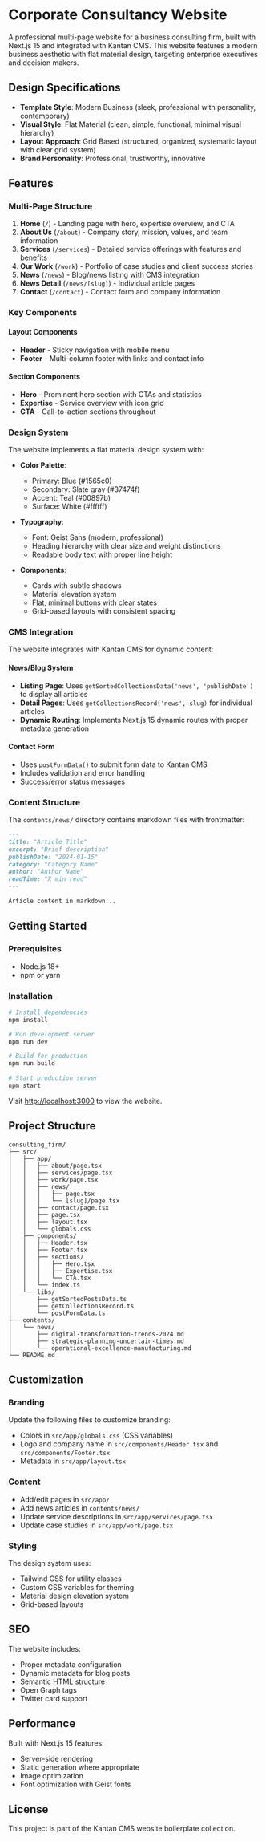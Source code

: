 # Corporate Consultancy Website

A professional multi-page website for a business consulting firm, built with Next.js 15 and integrated with Kantan CMS. This website features a modern business aesthetic with flat material design, targeting enterprise executives and decision makers.

## Design Specifications

- **Template Style**: Modern Business (sleek, professional with personality, contemporary)
- **Visual Style**: Flat Material (clean, simple, functional, minimal visual hierarchy)
- **Layout Approach**: Grid Based (structured, organized, systematic layout with clear grid system)
- **Brand Personality**: Professional, trustworthy, innovative

## Features

### Multi-Page Structure

1. **Home** (`/`) - Landing page with hero, expertise overview, and CTA
2. **About Us** (`/about`) - Company story, mission, values, and team information
3. **Services** (`/services`) - Detailed service offerings with features and benefits
4. **Our Work** (`/work`) - Portfolio of case studies and client success stories
5. **News** (`/news`) - Blog/news listing with CMS integration
6. **News Detail** (`/news/[slug]`) - Individual article pages
7. **Contact** (`/contact`) - Contact form and company information

### Key Components

#### Layout Components
- **Header** - Sticky navigation with mobile menu
- **Footer** - Multi-column footer with links and contact info

#### Section Components
- **Hero** - Prominent hero section with CTAs and statistics
- **Expertise** - Service overview with icon grid
- **CTA** - Call-to-action sections throughout

### Design System

The website implements a flat material design system with:

- **Color Palette**:
  - Primary: Blue (#1565c0)
  - Secondary: Slate gray (#37474f)
  - Accent: Teal (#00897b)
  - Surface: White (#ffffff)

- **Typography**:
  - Font: Geist Sans (modern, professional)
  - Heading hierarchy with clear size and weight distinctions
  - Readable body text with proper line height

- **Components**:
  - Cards with subtle shadows
  - Material elevation system
  - Flat, minimal buttons with clear states
  - Grid-based layouts with consistent spacing

### CMS Integration

The website integrates with Kantan CMS for dynamic content:

#### News/Blog System
- **Listing Page**: Uses `getSortedCollectionsData('news', 'publishDate')` to display all articles
- **Detail Pages**: Uses `getCollectionsRecord('news', slug)` for individual articles
- **Dynamic Routing**: Implements Next.js 15 dynamic routes with proper metadata generation

#### Contact Form
- Uses `postFormData()` to submit form data to Kantan CMS
- Includes validation and error handling
- Success/error status messages

### Content Structure

The `contents/news/` directory contains markdown files with frontmatter:

```markdown
---
title: "Article Title"
excerpt: "Brief description"
publishDate: "2024-01-15"
category: "Category Name"
author: "Author Name"
readTime: "X min read"
---

Article content in markdown...
```

## Getting Started

### Prerequisites

- Node.js 18+
- npm or yarn

### Installation

```bash
# Install dependencies
npm install

# Run development server
npm run dev

# Build for production
npm run build

# Start production server
npm start
```

Visit [http://localhost:3000](http://localhost:3000) to view the website.

## Project Structure

```
consulting_firm/
├── src/
│   ├── app/
│   │   ├── about/page.tsx
│   │   ├── services/page.tsx
│   │   ├── work/page.tsx
│   │   ├── news/
│   │   │   ├── page.tsx
│   │   │   └── [slug]/page.tsx
│   │   ├── contact/page.tsx
│   │   ├── page.tsx
│   │   ├── layout.tsx
│   │   └── globals.css
│   ├── components/
│   │   ├── Header.tsx
│   │   ├── Footer.tsx
│   │   ├── sections/
│   │   │   ├── Hero.tsx
│   │   │   ├── Expertise.tsx
│   │   │   └── CTA.tsx
│   │   └── index.ts
│   └── libs/
│       ├── getSortedPostsData.ts
│       ├── getCollectionsRecord.ts
│       └── postFormData.ts
├── contents/
│   └── news/
│       ├── digital-transformation-trends-2024.md
│       ├── strategic-planning-uncertain-times.md
│       └── operational-excellence-manufacturing.md
└── README.md
```

## Customization

### Branding

Update the following files to customize branding:
- Colors in `src/app/globals.css` (CSS variables)
- Logo and company name in `src/components/Header.tsx` and `src/components/Footer.tsx`
- Metadata in `src/app/layout.tsx`

### Content

- Add/edit pages in `src/app/`
- Add news articles in `contents/news/`
- Update service descriptions in `src/app/services/page.tsx`
- Update case studies in `src/app/work/page.tsx`

### Styling

The design system uses:
- Tailwind CSS for utility classes
- Custom CSS variables for theming
- Material design elevation system
- Grid-based layouts

## SEO

The website includes:
- Proper metadata configuration
- Dynamic metadata for blog posts
- Semantic HTML structure
- Open Graph tags
- Twitter card support

## Performance

Built with Next.js 15 features:
- Server-side rendering
- Static generation where appropriate
- Image optimization
- Font optimization with Geist fonts

## License

This project is part of the Kantan CMS website boilerplate collection.
